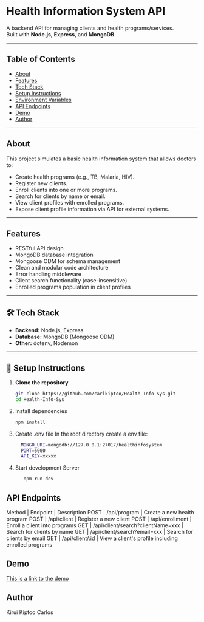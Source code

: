 # Health Information System API

A backend API for managing clients and health programs/services.  
Built with **Node.js**, **Express**, and **MongoDB**.

---

## Table of Contents
- [About](#about)
- [Features](#features)
- [Tech Stack](#tech-stack)
- [Setup Instructions](#setup-instructions)
- [Environment Variables](#environment-variables)
- [API Endpoints](#api-endpoints)
- [Demo](#demo)
- [Author](#author)

---

## About

This project simulates a basic health information system that allows doctors to:
- Create health programs (e.g., TB, Malaria, HIV).
- Register new clients.
- Enroll clients into one or more programs.
- Search for clients by name or email.
- View client profiles with enrolled programs.
- Expose client profile information via API for external systems.

---

## Features
- RESTful API design
- MongoDB database integration
- Mongoose ODM for schema management
- Clean and modular code architecture
- Error handling middleware
- Client search functionality (case-insensitive)
- Enrolled programs population in client profiles

---

## 🛠️ Tech Stack
- **Backend:** Node.js, Express
- **Database:** MongoDB (Mongoose ODM)
- **Other:** dotenv, Nodemon

---

## 🚀 Setup Instructions

1. **Clone the repository**
   ```bash
   git clone https://github.com/carlkiptoo/Health-Info-Sys.git
   cd Health-Info-Sys
2. Install dependencies
   ```bash
   npm install
3. Create .env file
   In the root directory create a env file:
   ```bash
     MONGO_URI=mongodb://127.0.0.1:27017/healthinfosystem
     PORT=5000
     API_KEY=xxxxx
4. Start development Server
   ```bash
      npm run dev
## API Endpoints
Method | Endpoint | Description
POST | /api/program | Create a new health program
POST | /api/client | Register a new client
POST | /api/enrollment | Enroll a client into programs
GET | /api/client/search?clientName=xxx | Search for clients by name
GET | /api/client/search?email=xxx | Search for clients by email
GET | /api/client/:id | View a client's profile including enrolled programs

## Demo
[This is a link to the demo](https://www.loom.com/share/5d667a3c532649e8bc6e2e27e1c97d7c?sid=4bb4eabd-7c79-4d58-85f6-2230596fed11)

## Author
Kirui Kiptoo Carlos
